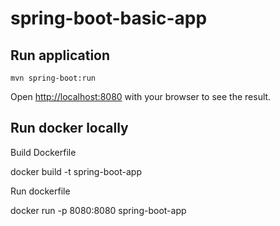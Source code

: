 # spring-boot-basic-app

## Run application

```
mvn spring-boot:run
```

Open [http://localhost:8080](http://localhost:8080) with your browser to see the result.


## Run docker locally

Build Dockerfile

docker build -t spring-boot-app

Run dockerfile

docker run -p 8080:8080 spring-boot-app
